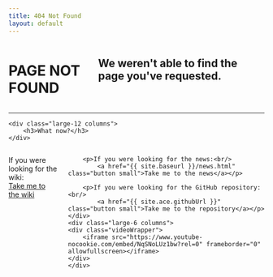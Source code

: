 ```yaml
---
title: 404 Not Found
layout: default
---
```


<div class="row">
    <div class="large-12 columns">
        <h1>PAGE NOT FOUND</h1>
        <h2 class="subheader">We weren't able to find the page you've requested.</h2>
    </div>
</div>

<div class="row">
    <hr/>

    <div class="large-12 columns">
        <h3>What now?</h3>
    </div>
</div>

<div class="row">
    <div class="large-6 columns">
        <p>If you were looking for the wiki:<br/>
            <a href="{{ site.baseurl }}/wiki/index.html" class="button small">Take me to the wiki</a></p>

        <p>If you were looking for the news:<br/>
            <a href="{{ site.baseurl }}/news.html" class="button small">Take me to the news</a></p>

        <p>If you were looking for the GitHub repository:<br/>
            <a href="{{ site.ace.githubUrl }}" class="button small">Take me to the repository</a></p>
    </div>
    <div class="large-6 columns">
    <div class="videoWrapper">
        <iframe src="https://www.youtube-nocookie.com/embed/NqSNoLUz1bw?rel=0" frameborder="0" allowfullscreen></iframe>
    </div>
    </div>
</div>
